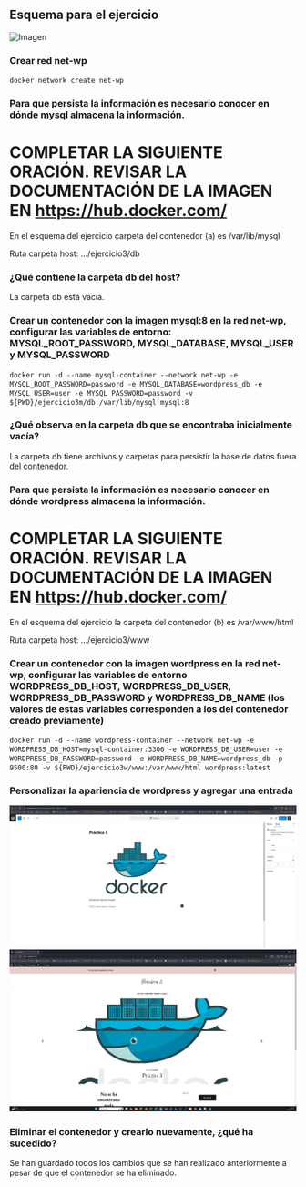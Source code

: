 ## Esquema para el ejercicio
![Imagen](img/esquema-ejercicio3.PNG)

### Crear red net-wp
```
docker network create net-wp
```

### Para que persista la información es necesario conocer en dónde mysql almacena la información.
# COMPLETAR LA SIGUIENTE ORACIÓN. REVISAR LA DOCUMENTACIÓN DE LA IMAGEN EN https://hub.docker.com/
En el esquema del ejercicio carpeta del contenedor (a) es /var/lib/mysql

Ruta carpeta host: .../ejercicio3/db

### ¿Qué contiene la carpeta db del host?
La carpeta db está vacía.

### Crear un contenedor con la imagen mysql:8  en la red net-wp, configurar las variables de entorno: MYSQL_ROOT_PASSWORD, MYSQL_DATABASE, MYSQL_USER y MYSQL_PASSWORD
```
docker run -d --name mysql-container --network net-wp -e MYSQL_ROOT_PASSWORD=password -e MYSQL_DATABASE=wordpress_db -e MYSQL_USER=user -e MYSQL_PASSWORD=password -v ${PWD}/ejercicio3m/db:/var/lib/mysql mysql:8
```

### ¿Qué observa en la carpeta db que se encontraba inicialmente vacía?
La carpeta db tiene archivos y carpetas para persistir la base de datos fuera del contenedor.

### Para que persista la información es necesario conocer en dónde wordpress almacena la información.
# COMPLETAR LA SIGUIENTE ORACIÓN. REVISAR LA DOCUMENTACIÓN DE LA IMAGEN EN https://hub.docker.com/
En el esquema del ejercicio la carpeta del contenedor (b) es /var/www/html

Ruta carpeta host: .../ejercicio3/www

### Crear un contenedor con la imagen wordpress en la red net-wp, configurar las variables de entorno WORDPRESS_DB_HOST, WORDPRESS_DB_USER, WORDPRESS_DB_PASSWORD y WORDPRESS_DB_NAME (los valores de estas variables corresponden a los del contenedor creado previamente)
```
docker run -d --name wordpress-container --network net-wp -e WORDPRESS_DB_HOST=mysql-container:3306 -e WORDPRESS_DB_USER=user -e WORDPRESS_DB_PASSWORD=password -e WORDPRESS_DB_NAME=wordpress_db -p 9500:80 -v ${PWD}/ejercicio3w/www:/var/www/html wordpress:latest
```

### Personalizar la apariencia de wordpress y agregar una entrada
![entrada](img/entrada.png)
![Imagen](img/wordpress.png)

### Eliminar el contenedor y crearlo nuevamente, ¿qué ha sucedido?
Se han guardado todos los cambios que se han realizado anteriormente a pesar  de que el contenedor se ha eliminado.


